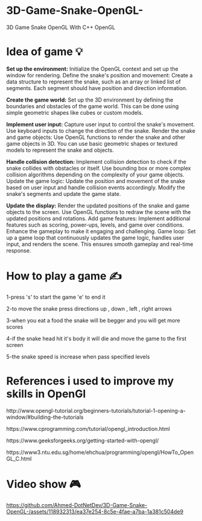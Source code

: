 # 3D-Game-Snake-OpenGL-
<p>3D Game Snake OpenGL With C++ OpenGL</p>

# Idea of game 💡
<p>
<strong>Set up the environment:</strong> Initialize the OpenGL context and set up the window for rendering.
Define the snake's position and movement: Create a data structure to represent the snake, such as an array or linked list of segments. Each segment should have position and direction information.

<strong>Create the game world:</strong> Set up the 3D environment by defining the boundaries and obstacles of the game world. This can be done using simple geometric shapes like cubes or custom models.
  
<strong>Implement user input:</strong> Capture user input to control the snake's movement. Use keyboard inputs to change the direction of the snake.
Render the snake and game objects: Use OpenGL functions to render the snake and other game objects in 3D. You can use basic geometric shapes or textured models to represent the snake and objects.

<strong>Handle collision detection:</strong> Implement collision detection to check if the snake collides with obstacles or itself. Use bounding box or more complex collision algorithms depending on the complexity of your game objects.
Update the game logic: Update the position and movement of the snake based on user input and handle collision events accordingly. Modify the snake's segments and update the game state.

<strong>Update the display:</strong> Render the updated positions of the snake and game objects to the screen. Use OpenGL functions to redraw the scene with the updated positions and rotations.
Add game features: Implement additional features such as scoring, power-ups, levels, and game over conditions. Enhance the gameplay to make it engaging and challenging.
Game loop: Set up a game loop that continuously updates the game logic, handles user input, and renders the scene. This ensures smooth gameplay and real-time response.
</p>

# How to play a game ✍️
<p>
  1-press 's' to start the game 'e' to end it
  
  2-to move the snake press directions up , down , left , right arrows
  
  3-when you eat a food the snake will be begger and you will get more scores
  
  4-if the snake head hit it's body it will die and move the game to the first screen
  
  5-the snake speed is increase when pass specified levels
</p>

# References i used to improve my skills in OpenGl

  <p>http://www.opengl-tutorial.org/beginners-tutorials/tutorial-1-opening-a-window/#building-the-tutorials</p>
  <p>https://www.cprogramming.com/tutorial/opengl_introduction.html</p>
  <p>https://www.geeksforgeeks.org/getting-started-with-opengl/</p>
  <p>https://www3.ntu.edu.sg/home/ehchua/programming/opengl/HowTo_OpenGL_C.html</p>


# Video show 🎮

https://github.com/Ahmed-DotNetDev/3D-Game-Snake-OpenGL-/assets/118932313/ea37e254-8c5e-4fae-a7ba-1a381c504de9

